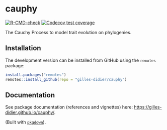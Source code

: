 cauphy
===============

<!-- badges: start -->
[![R-CMD-check](https://github.com/gilles-didier/cauphy/actions/workflows/R-CMD-check.yaml/badge.svg)](https://github.com/gilles-didier/cauphy/actions/workflows/R-CMD-check.yaml)
[![Codecov test coverage](https://codecov.io/gh/gilles-didier/cauphy/branch/master/graph/badge.svg)](https://app.codecov.io/gh/gilles-didier/cauphy?branch=master)
<!-- badges: end -->

The Cauchy Process to model trait evolution on phylogenies.

## Installation

The development version can be installed from GitHub using the `remotes` package:
```R
install.packages("remotes")
remotes::install_github(repo = "gilles-didier/cauphy")
```

## Documentation

See package documentation (references and vignettes) here: https://gilles-didier.github.io/cauphy/.

(Built with [`pkgdown`](https://github.com/hadley/pkgdown)).